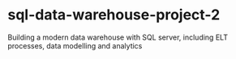 # sql-data-warehouse-project-2
Building a modern data warehouse with SQL server, including ELT processes, data modelling and analytics

